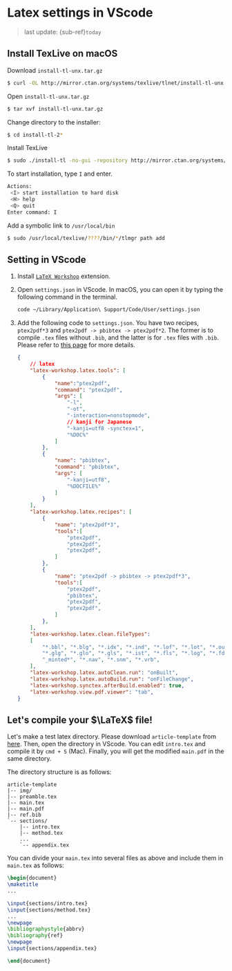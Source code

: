 # Latex settings in VScode
> last update: {sub-ref}`today`
<div style="width: 790px;"></div>


## Install TexLive on macOS

Download `install-tl-unx.tar.gz`
```zsh
$ curl -OL http://mirror.ctan.org/systems/texlive/tlnet/install-tl-unx.tar.gz
```

Open `install-tl-unx.tar.gz`
```zsh
$ tar xvf install-tl-unx.tar.gz
```

Change directory to the installer:
```zsh
$ cd install-tl-2*
```

Install TexLive
```zsh
$ sudo ./install-tl -no-gui -repository http://mirror.ctan.org/systems/texlive/tlnet/
```

To start installation, type `I` and enter.
```zsh
Actions:
 <I> start installation to hard disk
 <H> help
 <Q> quit
Enter command: I
```

Add a symbolic link to `/usr/local/bin`
```zsh
$ sudo /usr/local/texlive/????/bin/*/tlmgr path add
```

## Setting in VScode

1. Install [`LaTeX Workshop`](https://marketplace.visualstudio.com/items?itemName=James-Yu.latex-workshop) extension.

2. Open `settings.json` in VScode.
    In macOS, you can open it by typing the following command in the terminal.
    ```bash
    code ~/Library/Application\ Support/Code/User/settings.json
    ```
3. Add the following code to `settings.json`. You have two recipes, `ptex2pdf*3` and `ptex2pdf -> pbibtex -> ptex2pdf*2`. The former is to compile `.tex` files without `.bib`, and the latter is for `.tex` files with `.bib`. Please refer to [this page](https://github.com/James-Yu/LaTeX-Workshop/wiki/Compile#building-the-document) for more details.
    ```json
    {
        // latex
        "latex-workshop.latex.tools": [
            {
                "name":"ptex2pdf",
                "command": "ptex2pdf",
                "args": [
                    "-l",
                    "-ot",
                    "-interaction=nonstopmode",
                    // kanji for Japanese
                    "-kanji=utf8 -synctex=1",
                    "%DOC%"
                ]
            },
            {
                "name": "pbibtex",
                "command": "pbibtex",
                "args": [
                    "-kanji=utf8",
                    "%DOCFILE%"
                ]
            }
        ],
        "latex-workshop.latex.recipes": [
            {
                "name": "ptex2pdf*3",
                "tools":[
                    "ptex2pdf",
                    "ptex2pdf",
                    "ptex2pdf",
                ]
            },
            {
                "name": "ptex2pdf -> pbibtex -> ptex2pdf*3",
                "tools":[
                    "ptex2pdf",
                    "pbibtex",
                    "ptex2pdf",
                    "ptex2pdf",
                ]
            },
        ],
        "latex-workshop.latex.clean.fileTypes":
        [
            "*.bbl", "*.blg", "*.idx", "*.ind", "*.lof", "*.lot", "*.out", "*.toc", "*.acn", "*.acr", "*.alg",
            "*.glg", "*.glo", "*.gls", "*.ist", "*.fls", "*.log", "*.fdb_latexmk", "*.synctex.gz",
            "_minted*", "*.nav", "*.snm", "*.vrb",
        ],
        "latex-workshop.latex.autoClean.run": "onBuilt",
        "latex-workshop.latex.autoBuild.run": "onFileChange",
        "latex-workshop.synctex.afterBuild.enabled": true,
        "latex-workshop.view.pdf.viewer": "tab",
    }
    ```


## Let's compile your $\LaTeX$ file!
Let's make a test latex directory. Please download `article-template` from [here](https://github.com/kkensuke/latex-template). Then, open the directory in VScode. You can edit `intro.tex` and compile it by `cmd + S` (Mac). Finally, you will get the modified `main.pdf` in the same directory.

The directory structure is as follows:
```
article-template
|-- img/
|-- preamble.tex
|-- main.tex
|-- main.pdf
|-- ref.bib
`-- sections/
    |-- intro.tex
    |-- method.tex
    ...
    `-- appendix.tex
```

You can divide your `main.tex` into several files as above and include them in `main.tex` as follows:
```latex
\begin{document}
\maketitle
...

\input{sections/intro.tex}
\input{sections/method.tex}
...
\newpage
\bibliographystyle{abbrv}
\bibliography{ref}
\newpage
\input{sections/appendix.tex}

\end{document}
```